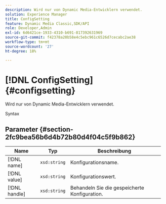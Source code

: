 ```yaml
---
description: Wird nur von Dynamic Media-Entwicklern verwendet.
solution: Experience Manager
title: ConfigSetting
feature: Dynamic Media Classic,SDK/API
role: Developer,Admin
exl-id: 6d6421ce-1933-4310-b691-817392631969
source-git-commit: f42378a20b58e4c5ebc961c6526d7cecabc2ae38
workflow-type: tm+mt
source-wordcount: '27'
ht-degree: 18%

---
```


# [!DNL ConfigSetting]{#configsetting}

Wird nur von Dynamic Media-Entwicklern verwendet.

Syntax

## Parameter {#section-2fc9bea56b6d4b72b80d4f04c5f9b862}

| Name | Typ | Beschreibung |
|---|---|---|
| [!DNL name] | `xsd:string` | Konfigurationsname. |
| [!DNL value] | `xsd:string` | Konfigurationswert. |
| [!DNL handle] | `xsd:string` | Behandeln Sie die gespeicherte Konfiguration. |
